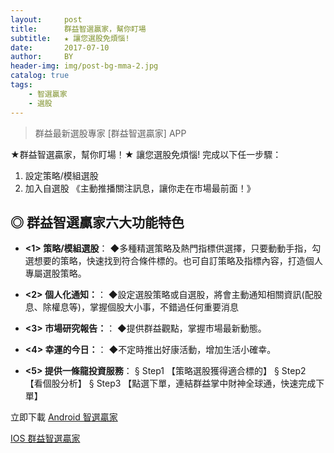 ```yaml
---
layout:     post
title:      群益智選贏家，幫你盯場
subtitle:   ★ 讓您選股免煩惱!
date:       2017-07-10
author:     BY
header-img: img/post-bg-mma-2.jpg
catalog: true
tags:
    - 智選贏家
    - 選股
---
```



>群益最新選股專家 [群益智選贏家] APP 

★群益智選贏家，幫你盯場！★  讓您選股免煩惱!
完成以下任一步驟：
1. 設定策略/模組選股
2. 加入自選股
《主動推播關注訊息，讓你走在市場最前面！》

## ◎ 群益智選贏家六大功能特色


 - **<1> 策略/模組選股**：
 ◆多種精選策略及熱門指標供選擇，只要動動手指，勾選想要的策略，快速找到符合條件標的。也可自訂策略及指標內容，打造個人專屬選股策略。
 
  - **<2> 個人化通知：**：
 ◆設定選股策略或自選股，將會主動通知相關資訊(配股息、除權息等)，掌握個股大小事，不錯過任何重要消息
 
  - **<3> 市場研究報告：**：
 ◆提供群益觀點，掌握市場最新動態。
 
  - **<4> 幸運的今日：**：
 ◆不定時推出好康活動，增加生活小確幸。
 
  - **<5> 提供一條龍投資服務**：
 § Step1
【策略選股獲得適合標的】
§ Step2
【看個股分析】
§ Step3
【點選下單，連結群益掌中財神全球通，快速完成下單】
 
 立即下載
 [  Android 智選贏家 ](https://play.google.com/store/apps/details?id=com.mdbs.service)
 
 
 [  IOS 群益智選贏家 ](https://apps.apple.com/tw/app/%E7%BE%A4%E7%9B%8A%E6%99%BA%E9%81%B8%E8%B4%8F%E5%AE%B6/id1417741425)
 
